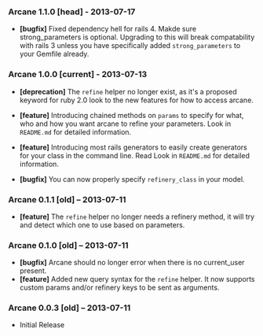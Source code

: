 ### Arcane **1.1.0** [head] - 2013-07-17
* **[bugfix]** Fixed dependency hell for rails 4.
  Makde sure strong_parameters is optional. Upgrading
  to this will break compatability with rails 3 unless
  you have specifically added `strong_parameters` to
  your Gemfile already.

### Arcane **1.0.0** [current] - 2013-07-13
* **[deprecation]** The `refine` helper no longer
  exist, as it's a proposed keyword for ruby 2.0 look
  to the new features for how to access arcane.

* **[feature]** Introducing chained methods on `params`
  to specify for what, who and how you want arcane to
  refine your parameters. Look in `README.md` for
  detailed information.

* **[feature]** Introducing most rails generators
  to easily create generators for your class in the
  command line. Read Look in `README.md` for
  detailed information.

* **[bugfix]** You can now properly specify
  `refinery_class` in your model.

### Arcane **0.1.1** [old] – 2013-07-11
* **[feature]** The `refine` helper no longer needs a
  refinery method, it will try and detect which one to
  use based on parameters.

### Arcane **0.1.0** [old] – 2013-07-11
* **[bugfix]** Arcane should no longer error when there is
  no current_user present.
* **[feature]** Added new query syntax for the `refine`
  helper. It now supports custom params and/or refinery
  keys to be sent as arguments.

### Arcane **0.0.3** [old] – 2013-07-11
* Initial Release

